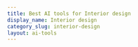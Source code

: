 ```yaml
---
title: Best AI tools for Interior design
display_name: Interior design
category_slug: interior-design
layout: ai-tools
---
```

